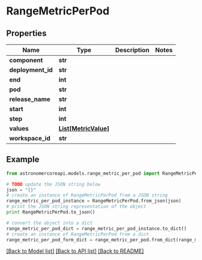 # RangeMetricPerPod


## Properties
Name | Type | Description | Notes
------------ | ------------- | ------------- | -------------
**component** | **str** |  | 
**deployment_id** | **str** |  | 
**end** | **int** |  | 
**pod** | **str** |  | 
**release_name** | **str** |  | 
**start** | **int** |  | 
**step** | **int** |  | 
**values** | [**List[MetricValue]**](MetricValue.md) |  | 
**workspace_id** | **str** |  | 

## Example

```python
from astronomercoreapi.models.range_metric_per_pod import RangeMetricPerPod

# TODO update the JSON string below
json = "{}"
# create an instance of RangeMetricPerPod from a JSON string
range_metric_per_pod_instance = RangeMetricPerPod.from_json(json)
# print the JSON string representation of the object
print RangeMetricPerPod.to_json()

# convert the object into a dict
range_metric_per_pod_dict = range_metric_per_pod_instance.to_dict()
# create an instance of RangeMetricPerPod from a dict
range_metric_per_pod_form_dict = range_metric_per_pod.from_dict(range_metric_per_pod_dict)
```
[[Back to Model list]](../README.md#documentation-for-models) [[Back to API list]](../README.md#documentation-for-api-endpoints) [[Back to README]](../README.md)


